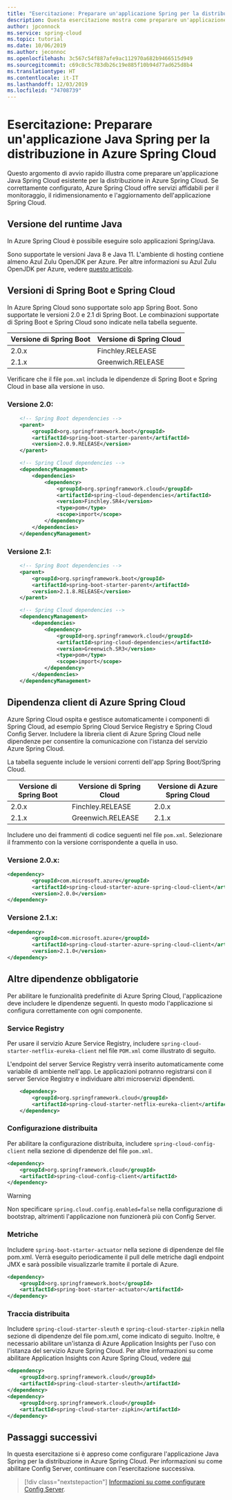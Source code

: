 ```yaml
---
title: "Esercitazione: Preparare un'applicazione Spring per la distribuzione in Azure Spring Cloud"
description: Questa esercitazione mostra come preparare un'applicazione Java Spring per la distribuzione.
author: jpconnock
ms.service: spring-cloud
ms.topic: tutorial
ms.date: 10/06/2019
ms.author: jeconnoc
ms.openlocfilehash: 3c567c54f887afe9ac112970a682b9466515d949
ms.sourcegitcommit: c69c8c5c783db26c19e885f10b94d77ad625d8b4
ms.translationtype: HT
ms.contentlocale: it-IT
ms.lasthandoff: 12/03/2019
ms.locfileid: "74708739"
---
```

# <a name="tutorial-prepare-a-java-spring-application-for-deployment-in-azure-spring-cloud"></a>Esercitazione: Preparare un'applicazione Java Spring per la distribuzione in Azure Spring Cloud

Questo argomento di avvio rapido illustra come preparare un'applicazione Java Spring Cloud esistente per la distribuzione in Azure Spring Cloud.  Se correttamente configurato, Azure Spring Cloud offre servizi affidabili per il monitoraggio, il ridimensionamento e l'aggiornamento dell'applicazione Spring Cloud. 

## <a name="java-runtime-version"></a>Versione del runtime Java

In Azure Spring Cloud è possibile eseguire solo applicazioni Spring/Java.

Sono supportate le versioni Java 8 e Java 11. L'ambiente di hosting contiene almeno Azul Zulu OpenJDK per Azure. Per altre informazioni su Azul Zulu OpenJDK per Azure, vedere [questo articolo](https://docs.microsoft.com/azure/java/jdk/java-jdk-install). 

## <a name="spring-boot-and-spring-cloud-versions"></a>Versioni di Spring Boot e Spring Cloud

In Azure Spring Cloud sono supportate solo app Spring Boot. Sono supportate le versioni 2.0 e 2.1 di Spring Boot. Le combinazioni supportate di Spring Boot e Spring Cloud sono indicate nella tabella seguente.

Versione di Spring Boot | Versione di Spring Cloud
---|---
2.0.x | Finchley.RELEASE
2.1.x | Greenwich.RELEASE

Verificare che il file `pom.xml` includa le dipendenze di Spring Boot e Spring Cloud in base alla versione in uso.

### <a name="version-20"></a>Versione 2.0:

```xml
    <!-- Spring Boot dependencies -->
    <parent>
        <groupId>org.springframework.boot</groupId>
        <artifactId>spring-boot-starter-parent</artifactId>
        <version>2.0.9.RELEASE</version>
    </parent>

    <!-- Spring Cloud dependencies -->
    <dependencyManagement>
        <dependencies>
            <dependency>
                <groupId>org.springframework.cloud</groupId>
                <artifactId>spring-cloud-dependencies</artifactId>
                <version>Finchley.SR4</version>
                <type>pom</type>
                <scope>import</scope>
            </dependency>
        </dependencies>
    </dependencyManagement>
```

### <a name="version-21"></a>Versione 2.1:

```xml
    <!-- Spring Boot dependencies -->
    <parent>
        <groupId>org.springframework.boot</groupId>
        <artifactId>spring-boot-starter-parent</artifactId>
        <version>2.1.8.RELEASE</version>
    </parent>

    <!-- Spring Cloud dependencies -->
    <dependencyManagement>
        <dependencies>
            <dependency>
                <groupId>org.springframework.cloud</groupId>
                <artifactId>spring-cloud-dependencies</artifactId>
                <version>Greenwich.SR3</version>
                <type>pom</type>
                <scope>import</scope>
            </dependency>
        </dependencies>
    </dependencyManagement>
```

## <a name="azure-spring-cloud-client-dependency"></a>Dipendenza client di Azure Spring Cloud

Azure Spring Cloud ospita e gestisce automaticamente i componenti di Spring Cloud, ad esempio Spring Cloud Service Registry e Spring Cloud Config Server. Includere la libreria client di Azure Spring Cloud nelle dipendenze per consentire la comunicazione con l'istanza del servizio Azure Spring Cloud.

La tabella seguente include le versioni correnti dell'app Spring Boot/Spring Cloud.

Versione di Spring Boot | Versione di Spring Cloud | Versione di Azure Spring Cloud
---|---|---
2.0.x | Finchley.RELEASE | 2.0.x
2.1.x | Greenwich.RELEASE | 2.1.x

Includere uno dei frammenti di codice seguenti  nel file `pom.xml`.  Selezionare il frammento con la versione corrispondente a quella in uso.

### <a name="version-20x"></a>Versione 2.0.x:
```xml
<dependency>
        <groupId>com.microsoft.azure</groupId>
        <artifactId>spring-cloud-starter-azure-spring-cloud-client</artifactId>
        <version>2.0.0</version>
</dependency>
```

### <a name="version-21x"></a>Versione 2.1.x:
```xml
<dependency>
        <groupId>com.microsoft.azure</groupId>
        <artifactId>spring-cloud-starter-azure-spring-cloud-client</artifactId>
        <version>2.1.0</version>
</dependency>
```

## <a name="other-required-dependencies"></a>Altre dipendenze obbligatorie

Per abilitare le funzionalità predefinite di Azure Spring Cloud, l'applicazione deve includere le dipendenze seguenti. In questo modo l'applicazione si configura correttamente con ogni componente.  

### <a name="service-registry"></a>Service Registry

Per usare il servizio Azure Service Registry, includere `spring-cloud-starter-netflix-eureka-client` nel file `POM.xml` come illustrato di seguito.

L'endpoint del server Service Registry verrà inserito automaticamente come variabile di ambiente nell'app. Le applicazioni potranno registrarsi con il server Service Registry e individuare altri microservizi dipendenti.

```xml
    <dependency>
        <groupId>org.springframework.cloud</groupId>
        <artifactId>spring-cloud-starter-netflix-eureka-client</artifactId>
    </dependency>
```

### <a name="distributed-configuration"></a>Configurazione distribuita

Per abilitare la configurazione distribuita, includere `spring-cloud-config-client` nella sezione di dipendenze del file `pom.xml`.

```xml
<dependency>
    <groupId>org.springframework.cloud</groupId>
    <artifactId>spring-cloud-config-client</artifactId>
</dependency>
```

> [!WARNING]
> Non specificare `spring.cloud.config.enabled=false` nella configurazione di bootstrap, altrimenti l'applicazione non funzionerà più con Config Server.

### <a name="metrics"></a>Metriche

Includere `spring-boot-starter-actuator` nella sezione di dipendenze del file pom.xml. Verrà eseguito periodicamente il pull delle metriche dagli endpoint JMX e sarà possibile visualizzarle tramite il portale di Azure.

```xml
<dependency>
    <groupId>org.springframework.boot</groupId>
    <artifactId>spring-boot-starter-actuator</artifactId>
</dependency>
```

### <a name="distributed-tracing"></a>Traccia distribuita

Includere `spring-cloud-starter-sleuth` e `spring-cloud-starter-zipkin` nella sezione di dipendenze del file pom.xml, come indicato di seguito. Inoltre, è necessario abilitare un'istanza di Azure Application Insights per l'uso con l'istanza del servizio Azure Spring Cloud. Per altre informazioni su come abilitare Application Insights con Azure Spring Cloud, vedere [qui](spring-cloud-tutorial-distributed-tracing.md)

```xml
<dependency>
    <groupId>org.springframework.cloud</groupId>
    <artifactId>spring-cloud-starter-sleuth</artifactId>
</dependency>
<dependency>
    <groupId>org.springframework.cloud</groupId>
    <artifactId>spring-cloud-starter-zipkin</artifactId>
</dependency>
```

## <a name="next-steps"></a>Passaggi successivi

In questa esercitazione si è appreso come configurare l'applicazione Java Spring per la distribuzione in Azure Spring Cloud.  Per informazioni su come abilitare Config Server, continuare con l'esercitazione successiva.

> [!div class="nextstepaction"]
> [Informazioni su come configurare Config Server](spring-cloud-tutorial-config-server.md).
